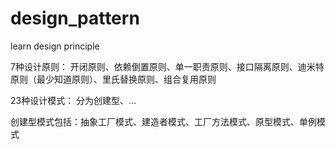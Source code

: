 # design_pattern
learn design principle

7种设计原则：
  开闭原则、依赖倒置原则、单一职责原则、接口隔离原则、迪米特原则（最少知道原则）、里氏替换原则、组合复用原则

23种设计模式：
  分为创建型、...

创建型模式包括：抽象工厂模式、建造者模式、工厂方法模式、原型模式、单例模式
